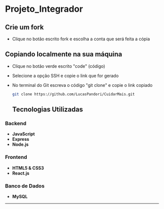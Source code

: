 # Projeto_Integrador

## Crie um fork

- Clique no botão escrito fork e escolha a conta que será feita a cópia 

## Copiando localmente na sua máquina 

- Clique no botão verde escrito "code" (código)
- Selecione a opção SSH e copie o link que for gerado
- No terminal do Git escreva o código "git clone" e copie o link copiado
  ```bash
  git clone https://github.com/LucasPandori/CuidarMais.git
  ```
  
  ## Tecnologias Utilizadas

### Backend
- **JavaScript**
- **Express**
- **Node.js**

### Frontend
- **HTML5 & CSS3**
- **React.js**

### Banco de Dados
- **MySQL** 

---

